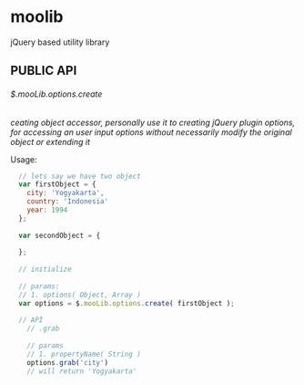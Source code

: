 # moolib
jQuery based utility library

## PUBLIC API

###### $.mooLib.options.create

*ceating object accessor, personally use it to creating jQuery plugin options, for accessing an user input options without necessarily modify the original object or extending it*

Usage:

```javascript
  // lets say we have two object
  var firstObject = {
    city: 'Yogyakarta',
    country: 'Indonesia'
    year: 1994
  };
  
  var secondObject = {
    
  };
  
  // initialize
  
  // params:
  // 1. options( Object, Array )
  var options = $.mooLib.options.create( firstObject );
  
  // API
    // .grab
    
    // params
    // 1. propertyName( String )
    options.grab('city') 
    // will return 'Yogyakarta'
```


